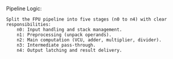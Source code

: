 Pipeline Logic:

    Split the FPU pipeline into five stages (n0 to n4) with clear responsibilities:
        n0: Input handling and stack management.
        n1: Preprocessing (unpack operands).
        n2: Main computation (VCU, adder, multiplier, divider).
        n3: Intermediate pass-through.
        n4: Output latching and result delivery.